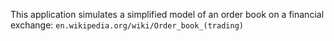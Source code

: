 This application simulates a simplified model of an order book on a financial exchange: `en.wikipedia.org/wiki/Order_book_(trading)` 
